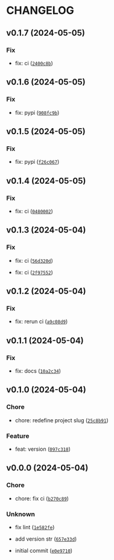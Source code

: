 # CHANGELOG



## v0.1.7 (2024-05-05)

### Fix

* fix: ci ([`2400c8b`](https://github.com/90HH/smol-sae/commit/2400c8b5d8e783e3863a1e7d8b8553fcdc1d0c40))


## v0.1.6 (2024-05-05)

### Fix

* fix: pypi ([`908fc9b`](https://github.com/90HH/smol-sae/commit/908fc9b25e75cca69e5b07783b9af4e857c64ad2))


## v0.1.5 (2024-05-05)

### Fix

* fix: pypi ([`f26c067`](https://github.com/90HH/smol-sae/commit/f26c067534428b60103f840395180f8b4effbbee))


## v0.1.4 (2024-05-05)

### Fix

* fix: ci ([`0480002`](https://github.com/90HH/smol-sae/commit/0480002f0dc763b122d016804b218061b2889d4a))


## v0.1.3 (2024-05-04)

### Fix

* fix: ci ([`56d320d`](https://github.com/90HH/smol-sae/commit/56d320dee9a6d74798232bce1369b464f4f14773))

* fix: ci ([`2f97552`](https://github.com/90HH/smol-sae/commit/2f97552199f4c6df642d5ff23b0020c996245979))


## v0.1.2 (2024-05-04)

### Fix

* fix: rerun ci ([`a9c08d9`](https://github.com/90HH/smol-sae/commit/a9c08d9d934c5acaa531bdf3234c45ca7506e6d2))


## v0.1.1 (2024-05-04)

### Fix

* fix: docs ([`10a2c34`](https://github.com/90HH/smol-sae/commit/10a2c3443826eefd6c3c8c9b8f750ca133fe5f3f))


## v0.1.0 (2024-05-04)

### Chore

* chore: redefine project slug ([`25c8b91`](https://github.com/90HH/smol-sae/commit/25c8b91c0b753d509663670d3be7c3c8448fb91e))

### Feature

* feat: version ([`097c318`](https://github.com/90HH/smol-sae/commit/097c318989ced7c7c426b9a8e44ee67d60c4d51d))


## v0.0.0 (2024-05-04)

### Chore

* chore: fix ci ([`b270c89`](https://github.com/90HH/smol-sae/commit/b270c89ba87c6256356bae6421bb6297759ba961))

### Unknown

* fix lint ([`1e582fe`](https://github.com/90HH/smol-sae/commit/1e582fe2c139c1890709e27a926188b729965154))

* add version str ([`657e33d`](https://github.com/90HH/smol-sae/commit/657e33df2787bf3e01338a290fdc584805636e0a))

* initial commit ([`e0e9710`](https://github.com/90HH/smol-sae/commit/e0e97103b8aeef156c3eec26bcaf8d449c256c9a))
